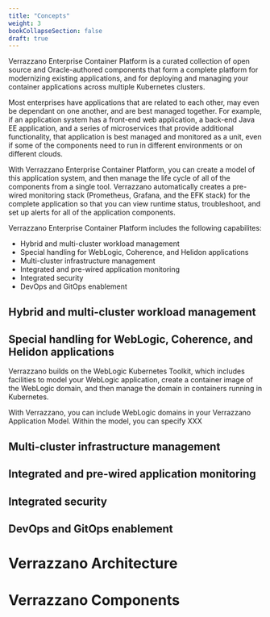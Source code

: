 ```yaml
---
title: "Concepts"
weight: 3
bookCollapseSection: false
draft: true
---
```


<!---
>
> Notes to Author - need to include the following information within the Concepts section:
>
> * Detailed introduction of the Verrazzano Enterprise Container Platform
> * Architecture of the system (including a drawing)
> * Components of the platform
> * What gets installed where
> * Application Model and Application Binding
> * Working with CI/CD systems
> * infrastructure Management
--->

Verrazzano Enterprise Container Platform is a curated collection of open source and Oracle-authored components that form a complete platform for modernizing existing applications, and for deploying and managing your container applications across multiple Kubernetes clusters.

Most enterprises have applications that are related to each other, may even be dependant on one another, and are best managed together. For example, if an application system has a front-end web application, a back-end Java EE application, and a series of microservices that provide additional functionality, that application is best managed and monitored as a unit, even if some of the components need to run in different environments or on different clouds.

With Verrazzano Enterprise Container Platform, you can create a model of this application system, and then manage the life cycle of all of the components from a single tool. Verrazzano automatically creates a pre-wired monitoring stack (Prometheus, Grafana, and the EFK stack) for the complete application so that you can view runtime status, troubleshoot, and set up alerts for all of the application components.

Verrazzano Enterprise Container Platform includes the following capabilites:

* Hybrid and multi-cluster workload management
* Special handling for WebLogic, Coherence, and Helidon applications
* Multi-cluster infrastructure management
* Integrated and pre-wired application monitoring
* Integrated security
* DevOps and GitOps enablement

## Hybrid and multi-cluster workload management
<!---
Describe model, binding, placement, etc.
Both model and binding are meant to simple but flexible
--->

## Special handling for WebLogic, Coherence, and Helidon applications
Verrazzano builds on the WebLogic Kubernetes Toolkit, which includes facilities to model your WebLogic application, create a container image of the WebLogic domain, and then manage the domain in containers running in Kubernetes.

With Verrazzano, you can include WebLogic domains in your Verrazzano Application Model. Within the model, you can specify XXX

## Multi-cluster infrastructure management

## Integrated and pre-wired application monitoring

## Integrated security

## DevOps and GitOps enablement

# Verrazzano Architecture

# Verrazzano Components
<!---
* Oracle-authored components, including custom resource definitions and microperators
* Istio
* Rancher
* Prometheus
* Grafana
* ElasticSearch
* Fluentd
* Kibana
* Keycloak
* Cert Manager
--->

